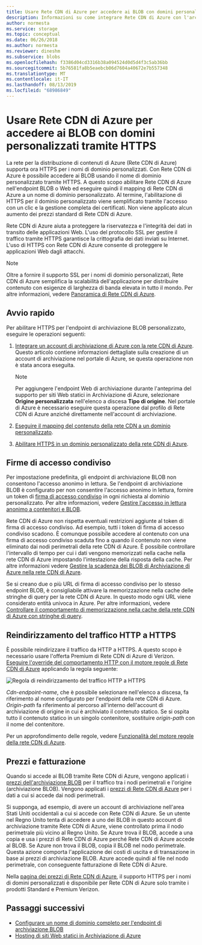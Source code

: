 ```yaml
---
title: Usare Rete CDN di Azure per accedere ai BLOB con domini personalizzati tramite HTTPS
description: Informazioni su come integrare Rete CDN di Azure con l'archiviazione BLOB per accedere ai BLOB con domini personalizzati tramite HTTPS
author: normesta
ms.service: storage
ms.topic: conceptual
ms.date: 06/26/2018
ms.author: normesta
ms.reviewer: dineshm
ms.subservice: blobs
ms.openlocfilehash: f3386d04cd3316b38a094524d0d5d4f3c5ab36bb
ms.sourcegitcommit: 5b76581fa8b5eaebcb06d7604a40672e7b557348
ms.translationtype: MT
ms.contentlocale: it-IT
ms.lasthandoff: 08/13/2019
ms.locfileid: "68986849"
---
```

# <a name="use-azure-cdn-to-access-blobs-with-custom-domains-over-https"></a>Usare Rete CDN di Azure per accedere ai BLOB con domini personalizzati tramite HTTPS

La rete per la distribuzione di contenuti di Azure (Rete CDN di Azure) supporta ora HTTPS per i nomi di dominio personalizzati. Con Rete CDN di Azure è possibile accedere ai BLOB usando il nome di dominio personalizzato tramite HTTPS. A questo scopo abilitare Rete CDN di Azure nell'endpoint BLOB o Web ed eseguire quindi il mapping di Rete CDN di Azure a un nome di dominio personalizzato. Al termine, l'abilitazione di HTTPS per il dominio personalizzato viene semplificato tramite l'accesso con un clic e la gestione completa dei certificati. Non viene applicato alcun aumento dei prezzi standard di Rete CDN di Azure.

Rete CDN di Azure aiuta a proteggere la riservatezza e l'integrità dei dati in transito delle applicazioni Web. L'uso del protocollo SSL per gestire il traffico tramite HTTPS garantisce la crittografia dei dati inviati su Internet. L'uso di HTTPS con Rete CDN di Azure consente di proteggere le applicazioni Web dagli attacchi.

> [!NOTE]  
> Oltre a fornire il supporto SSL per i nomi di dominio personalizzati, Rete CDN di Azure semplifica la scalabilità dell'applicazione per distribuire contenuto con esigenze di larghezza di banda elevata in tutto il mondo. Per altre informazioni, vedere [Panoramica di Rete CDN di Azure](../../cdn/cdn-overview.md).

## <a name="quickstart"></a>Avvio rapido

Per abilitare HTTPS per l'endpoint di archiviazione BLOB personalizzato, eseguire le operazioni seguenti:

1.  [Integrare un account di archiviazione di Azure con la rete CDN di Azure](../../cdn/cdn-create-a-storage-account-with-cdn.md).  
    Questo articolo contiene informazioni dettagliate sulla creazione di un account di archiviazione nel portale di Azure, se questa operazione non è stata ancora eseguita.

    > [!NOTE]  
    > Per aggiungere l'endpoint Web di archiviazione durante l'anteprima del supporto per siti Web statici in Archiviazione di Azure, selezionare **Origine personalizzata** nell'elenco a discesa **Tipo di origine**. Nel portale di Azure è necessario eseguire questa operazione dal profilo di Rete CDN di Azure anziché direttamente nell'account di archiviazione.

2.  [Eseguire il mapping del contenuto della rete CDN a un dominio personalizzato](../../cdn/cdn-map-content-to-custom-domain.md).

3.  [Abilitare HTTPS in un dominio personalizzato della rete CDN di Azure](../../cdn/cdn-custom-ssl.md).

## <a name="shared-access-signatures"></a>Firme di accesso condiviso

Per impostazione predefinita, gli endpoint di archiviazione BLOB non consentono l'accesso anonimo in lettura. Se l'endpoint di archiviazione BLOB è configurato per non consentire l'accesso anonimo in lettura, fornire un token di [firma di accesso condiviso](../common/storage-sas-overview.md?toc=%2fazure%2fstorage%2fblobs%2ftoc.json) in ogni richiesta al dominio personalizzato. Per altre informazioni, vedere [Gestire l'accesso in lettura anonimo a contenitori e BLOB](storage-manage-access-to-resources.md).

Rete CDN di Azure non rispetta eventuali restrizioni aggiunte al token di firma di accesso condiviso. Ad esempio, tutti i token di firma di accesso condiviso scadono. È comunque possibile accedere al contenuto con una firma di accesso condiviso scaduta fino a quando il contenuto non viene eliminato dai nodi perimetrali della rete CDN di Azure. È possibile controllare l'intervallo di tempo per cui i dati vengono memorizzati nella cache nella rete CDN di Azure impostando l'intestazione della risposta della cache. Per altre informazioni vedere [Gestire la scadenza dei BLOB di Archiviazione di Azure nella rete CDN di Azure](../../cdn/cdn-manage-expiration-of-blob-content.md).

Se si creano due o più URL di firma di accesso condiviso per lo stesso endpoint BLOB, è consigliabile attivare la memorizzazione nella cache delle stringhe di query per la rete CDN di Azure. In questo modo ogni URL viene considerato entità univoca in Azure. Per altre informazioni, vedere [Controllare il comportamento di memorizzazione nella cache della rete CDN di Azure con stringhe di query](../../cdn/cdn-query-string.md).

## <a name="http-to-https-redirection"></a>Reindirizzamento del traffico HTTP a HTTPS

È possibile reindirizzare il traffico da HTTP a HTTPS. A questo scopo è necessario usare l'offerta Premium di Rete CDN di Azure di Verizon. [Eseguire l'override del comportamento HTTP con il motore regole di Rete CDN di Azure](../../cdn/cdn-rules-engine.md) applicando la regola seguente:

![Regola di reindirizzamento del traffico HTTP a HTTPS](./media/storage-https-custom-domain-cdn/redirect-to-https.png)

*Cdn-endpoint-name*, che è possibile selezionare nell'elenco a discesa, fa riferimento al nome configurato per l'endpoint della rete CDN di Azure. *Origin-path* fa riferimento al percorso all'interno dell'account di archiviazione di origine in cui è archiviato il contenuto statico. Se si ospita tutto il contenuto statico in un singolo contenitore, sostituire *origin-path* con il nome del contenitore.

Per un approfondimento delle regole, vedere [Funzionalità del motore regole della rete CDN di Azure](../../cdn/cdn-rules-engine-reference-features.md).

## <a name="pricing-and-billing"></a>Prezzi e fatturazione

Quando si accede ai BLOB tramite Rete CDN di Azure, vengono applicati i [prezzi dell'archiviazione BLOB](https://azure.microsoft.com/pricing/details/storage/blobs/) per il traffico tra i nodi perimetrali e l'origine (archiviazione BLOB). Vengono applicati i [prezzi di Rete CDN di Azure](https://azure.microsoft.com/pricing/details/cdn/) per i dati a cui si accede dai nodi perimetrali.

Si supponga, ad esempio, di avere un account di archiviazione nell'area Stati Uniti occidentali a cui si accede con Rete CDN di Azure. Se un utente nel Regno Unito tenta di accedere a uno dei BLOB in questo account di archiviazione tramite Rete CDN di Azure, viene controllato prima il nodo perimetrale più vicino al Regno Unito. Se Azure trova il BLOB, accede a una copia e usa i prezzi di Rete CDN di Azure perché Rete CDN di Azure accede al BLOB. Se Azure non trova il BLOB, copia il BLOB nel nodo perimetrale. Questa azione comporta l'applicazione dei costi di uscita e di transazione in base ai prezzi di archiviazione BLOB. Azure accede quindi al file nel nodo perimetrale, con conseguente fatturazione di Rete CDN di Azure.

Nella [pagina dei prezzi di Rete CDN di Azure](https://azure.microsoft.com/pricing/details/cdn/), il supporto HTTPS per i nomi di domini personalizzati è disponibile per Rete CDN di Azure solo tramite i prodotti Standard e Premium Verizon.

## <a name="next-steps"></a>Passaggi successivi

* [Configurare un nome di dominio completo per l'endpoint di archiviazione BLOB](storage-custom-domain-name.md)
* [Hosting di siti Web statici in Archiviazione di Azure](storage-blob-static-website.md)
